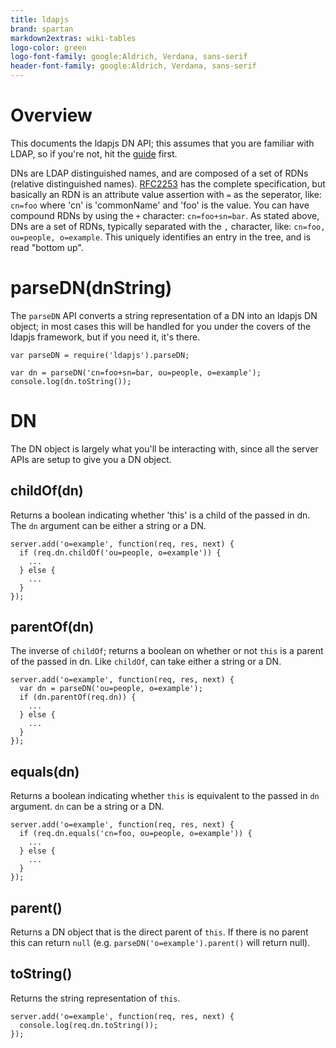 ```yaml
---
title: ldapjs
brand: spartan
markdown2extras: wiki-tables
logo-color: green
logo-font-family: google:Aldrich, Verdana, sans-serif
header-font-family: google:Aldrich, Verdana, sans-serif
---
```


# Overview

This documents the ldapjs DN API; this assumes that you are familiar with
LDAP, so if you're not, hit the [guide](http://ldapjs.org/guide.html) first.

DNs are LDAP distinguished names, and are composed of a set of RDNs (relative
distinguished names).  [RFC2253](http://www.ietf.org/rfc/rfc2253.txt) has the
complete specification, but basically an RDN is an attribute value assertion
with `=` as the seperator, like: `cn=foo` where 'cn' is 'commonName' and 'foo'
is the value.  You can have compound RDNs by using the `+` character:
`cn=foo+sn=bar`.  As stated above, DNs are a set of RDNs, typically separated
with the `,` character, like:  `cn=foo, ou=people, o=example`.  This uniquely
identifies an entry in the tree, and is read "bottom up".

# parseDN(dnString)

The `parseDN` API converts a string representation of a DN into an ldapjs DN
object; in most cases this will be handled for you under the covers of the
ldapjs framework, but if you need it, it's there.

    var parseDN = require('ldapjs').parseDN;

    var dn = parseDN('cn=foo+sn=bar, ou=people, o=example');
    console.log(dn.toString());

# DN

The DN object is largely what you'll be interacting with, since all the server
APIs are setup to give you a DN object.

## childOf(dn)

Returns a boolean indicating whether 'this' is a child of the passed in dn. The
`dn` argument can be either a string or a DN.

    server.add('o=example', function(req, res, next) {
      if (req.dn.childOf('ou=people, o=example')) {
        ...
      } else {
        ...
      }
    });

## parentOf(dn)

The inverse of `childOf`; returns a boolean on whether or not `this` is a parent
of the passed in dn.  Like `childOf`, can take either a string or a DN.

    server.add('o=example', function(req, res, next) {
      var dn = parseDN('ou=people, o=example');
      if (dn.parentOf(req.dn)) {
        ...
      } else {
        ...
      }
    });

## equals(dn)

Returns a boolean indicating whether `this` is equivalent to the passed in `dn`
argument. `dn` can be a string or a DN.

    server.add('o=example', function(req, res, next) {
      if (req.dn.equals('cn=foo, ou=people, o=example')) {
        ...
      } else {
        ...
      }
    });

## parent()

Returns a DN object that is the direct parent of `this`.  If there is no parent
this can return `null` (e.g. `parseDN('o=example').parent()` will return null).

## toString()

Returns the string representation of `this`.

    server.add('o=example', function(req, res, next) {
      console.log(req.dn.toString());
    });
